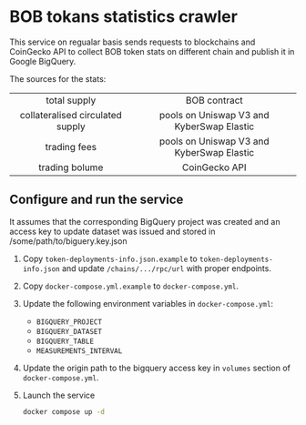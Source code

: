 BOB tokans statistics crawler
====

This service on regualar basis sends requests to blockchains and CoinGecko API to collect BOB token stats on different chain and publish it in Google BigQuery.

The sources for the stats:

|      |      |
|:----:|:----:|
| total supply | BOB contract |
| collateralised circulated supply | pools on Uniswap V3 and KyberSwap Elastic |
| trading fees | pools on Uniswap V3 and KyberSwap Elastic |
| trading bolume | CoinGecko API |

## Configure and run the service

It assumes that the corresponding BigQuery project was created and an access key to update dataset was issued and stored in /some/path/to/biguery.key.json

1. Copy `token-deployments-info.json.example` to `token-deployments-info.json` and update `/chains/.../rpc/url` with proper endpoints.

2. Copy `docker-compose.yml.example` to `docker-compose.yml`.

3. Update the following environment variables in `docker-compose.yml`:
    - `BIGQUERY_PROJECT`
    - `BIGQUERY_DATASET`
    - `BIGQUERY_TABLE`
    - `MEASUREMENTS_INTERVAL`

4. Update the origin path to the bigquery access key in `volumes` section of `docker-compose.yml`.

5. Launch the service 

   ```bash
   docker compose up -d
   ```